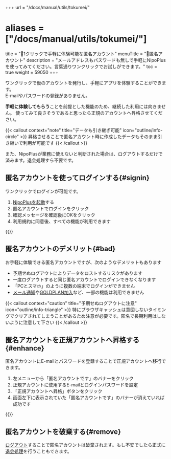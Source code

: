 +++
url = "/docs/manual/utils/tokumei/"
# aliases = ["/docs/manual/utils/tokumei/"]
title = "👤1クリックで手軽に体験可能な匿名アカウント"
menuTitle = "👤匿名アカウント"
description = "メールアドレスもパスワードも無しで手軽にNipoPlusを使ってみてください。言葉通りワンクリックでお試しができます。"
toc = true
weight = 59050
+++

ワンクリックで仮のアカウントを発行し、手軽にアプリを体験することができます。  
E-mailやパスワードの登録がありません。

**手軽に体験してもらう**ことを前提とした機能のため、継続した利用には向きません。
使ってみて良さそうであると思ったら正規のアカウントへ昇格させてください。

{{< callout context="note" title="データも引き継ぎ可能" icon="outline/info-circle" >}}
昇格させることで匿名アカウント時に作成したデータもそのまま引き継いで利用が可能です
{{< /callout >}}

また、NipoPlusが業務に使えないと判断された場合は、ログアウトするだけで済みます。退会処理すら不要です。

## 匿名アカウントを使ってログインする{#signin}

ワンクリックでログインが可能です。

1. [NipoPlusを起動](https://nipoplus.sndbox.jp/)する
2. 匿名アカウントでログインをクリック
3. 確認メッセージを確認後にOKをクリック
4. 利用規約に同意後、すべての機能が利用できます

{{<icatch filename="img/signup-anonymous" msg="是非お気軽にお試しください" alice="ok">}}

## 匿名アカウントのデメリット{#bad}

お手軽に体験できる匿名アカウントですが、次のようなデメリットもあります

- 予期せぬログアウトによりデータをロストするリスクがあります
- 一度ログアウトすると同じ匿名アカウントでログインできなくなります
- 「PCとスマホ」のように複数の端末でログインができません
- [メール通知](/docs/manual/utils/notice/#email)や[GOLDPLAN加入](/docs/price/_about/#fee)など、一部の機能は利用できません

{{< callout context="caution" title="予期せぬログアウトに注意" icon="outline/info-triangle" >}}
特にブラウザキャッシュは意図しないタイミングでクリアされてしまうことがあるため注意が必要です。匿名で長期利用はしないように注意して下さい
{{< /callout >}}

## 匿名アカウントを正規アカウントへ昇格する{#enhance}

匿名アカウントにE-mailとパスワードを登録することで正規アカウントへ移行できます。

1. 左メニューから「匿名アカウントです」のバナーをクリック
1. 正規アカウントに使用するE-mailとログインパスワードを設定
1. 「正規アカウントへ昇格」ボタンをクリック
1. 画面左下に表示されていた「匿名アカウントです」のバナーが消えていれば成功です

{{<icatch filename="img/promotion-account" msg="正規アカウントへ昇格させるにはEmailとパスワードの設定が必要です" alice="shield">}}

## 匿名アカウントを破棄する{#remove}

[ログアウト](/reverse-lookup/account/signout/)することで匿名アカウントは破棄されます。もし不安でしたら正式に[退会処理](/docs/manual/utils/org/)を行うこともできます。
